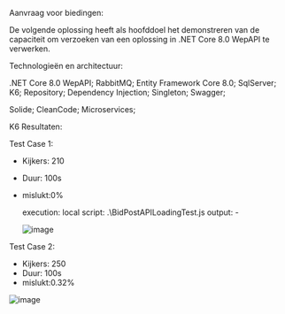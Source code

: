 Aanvraag voor biedingen:

De volgende oplossing heeft als hoofddoel het demonstreren van de capaciteit om verzoeken van een oplossing in .NET Core 8.0 WepAPI te verwerken.

Technologieën en architectuur:

.NET Core 8.0 WepAPI;
RabbitMQ;
Entity Framework Core 8.0;
SqlServer;
K6;
Repository;
Dependency Injection;
Singleton;
Swagger;

Solide;
CleanCode;
Microservices;

K6 Resultaten:

Test Case 1:
- Kijkers: 210
- Duur: 100s
- mislukt:0%

     execution: local
        script: .\BidPostAPILoadingTest.js
        output: -

  ![image](https://github.com/user-attachments/assets/d7e56c72-afc6-43ea-9c4d-1b1f1f62904c)


Test Case 2:
- Kijkers: 250
- Duur: 100s
- mislukt:0.32%

![image](https://github.com/user-attachments/assets/7f7e6060-5da4-4565-90b7-d1fcb541b1c0)

